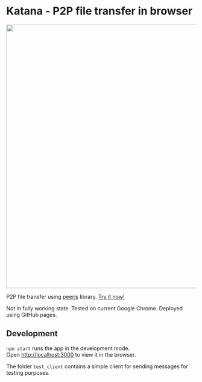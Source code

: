 # Katana - P2P file transfer in browser

<p align="center">
  <img src='https://github.com/Sekky61/Katana/assets/24541288/54aee719-557d-4919-8c97-ae99632f7664' width='700'>
</p>

P2P file transfer using [peerjs](https://peerjs.com/) library. [Try it now!](https://sekky61.github.io/Katana/)

Not in fully working state. Tested on current Google Chrome. Deployed using GitHub pages.

## Development

`npm start` runs the app in the development mode.\
Open [http://localhost:3000](http://localhost:3000) to view it in the browser.

The folder `test_client` contains a simple client for sending messages for testing purposes.
